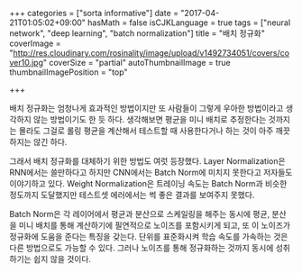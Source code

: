 +++
categories = ["sorta informative"]
date = "2017-04-21T01:05:02+09:00"
hasMath = false
isCJKLanguage = true
tags = ["neural network", "deep learning", "batch normalization"]
title = "배치 정규화"
coverImage = "http://res.cloudinary.com/rosinality/image/upload/v1492734051/covers/cover10.jpg"
coverSize = "partial"
autoThumbnailImage = true
thumbnailImagePosition = "top"

+++

배치 정규화는 엄청나게 효과적인 방법이지만 또 사람들이 그렇게 우아한 방법이라고 생각하지 않는 방법이기도 한 듯 하다. 생각해보면 평균을 미니 배치로 추정한다는 것까지는 몰라도 그걸로 롤링 평균을 계산해서 테스트할 때 사용한다거나 하는 것이 아주 깨끗하지는 않긴 하다.

그래서 배치 정규화를 대체하기 위한 방법도 여럿 등장했다. Layer Normalization은 RNN에서는 쓸만하다고 하지만 CNN에서는 Batch Norm에 미치지 못한다고 저자들도 이야기하고 있다. Weight Normalization은 트레이닝 속도는 Batch Norm과 비슷한 정도까지 도달했지만 테스트셋 에러에서는 썩 좋은 결과를 보여주지 못했다.

Batch Norm은 각 레이어에서 평균과 분산으로 스케일링을 해주는 동시에 평균, 분산을 미니 배치를 통해 계산하기에 필연적으로 노이즈를 포함시키게 되고, 또 이 노이즈가 정규화에 도움을 준다는 특징을 갖는다. 단위를 표준화시켜 학습 속도를 가속하는 것은 다른 방법으로도 가능할 수 있다. 그러나 노이즈를 통해 정규화하는 것까지 동시에 성취하기는 쉽지 않을 것이다.